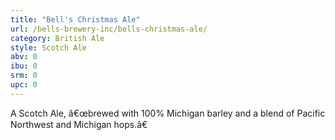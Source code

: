 ```yaml
---
title: "Bell's Christmas Ale"
url: /bells-brewery-inc/bells-christmas-ale/
category: British Ale
style: Scotch Ale
abv: 0
ibu: 0
srm: 0
upc: 0
---
```

A Scotch Ale, â€œbrewed with 100% Michigan barley and a blend of Pacific Northwest and Michigan hops.â€

